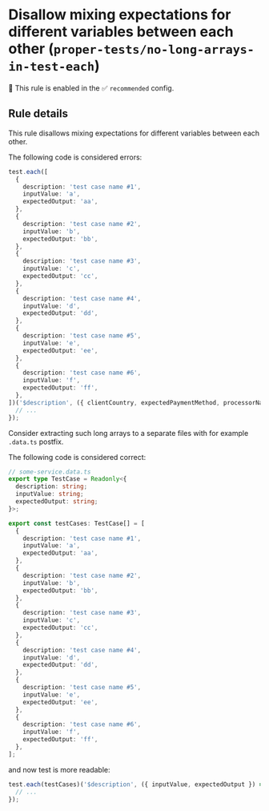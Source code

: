 # Disallow mixing expectations for different variables between each other (`proper-tests/no-long-arrays-in-test-each`)

💼 This rule is enabled in the ✅ `recommended` config.

<!-- end auto-generated rule header -->

## Rule details

This rule disallows mixing expectations for different variables between each other.

The following code is considered errors:

```ts
test.each([
  {
    description: 'test case name #1',
    inputValue: 'a',
    expectedOutput: 'aa',
  },
  {
    description: 'test case name #2',
    inputValue: 'b',
    expectedOutput: 'bb',
  },
  {
    description: 'test case name #3',
    inputValue: 'c',
    expectedOutput: 'cc',
  },
  {
    description: 'test case name #4',
    inputValue: 'd',
    expectedOutput: 'dd',
  },
  {
    description: 'test case name #5',
    inputValue: 'e',
    expectedOutput: 'ee',
  },
  {
    description: 'test case name #6',
    inputValue: 'f',
    expectedOutput: 'ff',
  },
])('$description', ({ clientCountry, expectedPaymentMethod, processorName }) => {
  // ...
});
```

Consider extracting such long arrays to a separate files with for example `.data.ts` postfix.

The following code is considered correct:

```ts
// some-service.data.ts
export type TestCase = Readonly<{
  description: string;
  inputValue: string;
  expectedOutput: string;
}>;

export const testCases: TestCase[] = [
  {
    description: 'test case name #1',
    inputValue: 'a',
    expectedOutput: 'aa',
  },
  {
    description: 'test case name #2',
    inputValue: 'b',
    expectedOutput: 'bb',
  },
  {
    description: 'test case name #3',
    inputValue: 'c',
    expectedOutput: 'cc',
  },
  {
    description: 'test case name #4',
    inputValue: 'd',
    expectedOutput: 'dd',
  },
  {
    description: 'test case name #5',
    inputValue: 'e',
    expectedOutput: 'ee',
  },
  {
    description: 'test case name #6',
    inputValue: 'f',
    expectedOutput: 'ff',
  },
];
```

and now test is more readable:

```ts
test.each(testCases)('$description', ({ inputValue, expectedOutput }) => {
  // ...
});
```
